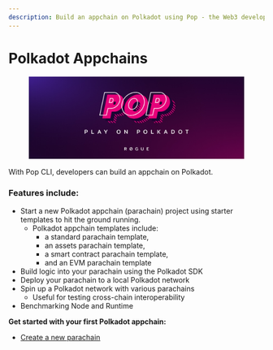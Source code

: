 ```yaml
---
description: Build an appchain on Polkadot using Pop - the Web3 development platform.
---
```


# Polkadot Appchains

<figure><img src=".gitbook/assets/image.png" alt=""><figcaption></figcaption></figure>

With Pop CLI, developers can build an appchain on Polkadot.

### Features include:

* Start a new Polkadot appchain (parachain) project using starter templates to hit the ground running.
  * Polkadot appchain templates include:&#x20;
    * a standard parachain template,&#x20;
    * an assets parachain template,&#x20;
    * a smart contract parachain template,&#x20;
    * and an EVM parachain template
* Build logic into your parachain using the Polkadot SDK&#x20;
* Deploy your parachain to a local Polkadot network
* Spin up a Polkadot network with various parachains
  * Useful for testing cross-chain interoperability
* Benchmarking Node and Runtime&#x20;

**Get started with your first Polkadot appchain:**

* [Create a new parachain](guides/create-a-new-parachain/)
